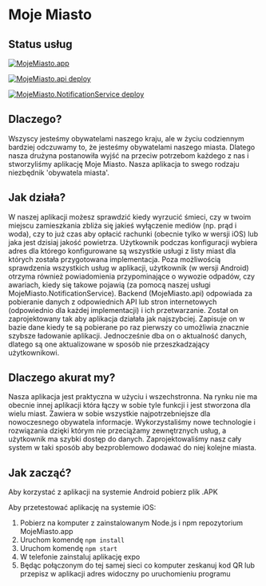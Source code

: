 # Moje Miasto
## Status usług
[![MojeMiasto.app](https://github.com/MojeMiasto/MojeMiasto.app/actions/workflows/node.js.yml/badge.svg)](https://github.com/MojeMiasto/MojeMiasto.app/actions/workflows/node.js.yml)

[![MojeMiasto.api deploy](https://github.com/MojeMiasto/MojeMiasto.api/actions/workflows/main_mojemiasto-api.yml/badge.svg)](https://github.com/MojeMiasto/MojeMiasto.api/actions/workflows/main_mojemiasto-api.yml)

[![MojeMiasto.NotificationService deploy](https://github.com/MojeMiasto/MojeMiasto.NotificationService/actions/workflows/main_moje-miasto-notification-service.yml/badge.svg)](https://github.com/MojeMiasto/MojeMiasto.NotificationService/actions/workflows/main_moje-miasto-notification-service.yml)

## Dlaczego?
Wszyscy jesteśmy obywatelami naszego kraju, ale w życiu codziennym bardziej odczuwamy to, że jesteśmy obywatelami naszego miasta. Dlatego nasza drużyna postanowiła wyjść na przeciw potrzebom każdego z nas i stworzyliśmy aplikację Moje Miasto. Nasza aplikacja to swego rodzaju niezbędnik 'obywatela miasta'.
## Jak działa?
W naszej aplikacji możesz sprawdzić kiedy wyrzucić śmieci, czy w twoim miejscu zamieszkania zbliża się jakieś wyłączenie mediów (np. prąd i woda), czy to już czas aby opłacić rachunki (obecnie tylko w wersji iOS) lub jaka jest dzisiaj jakość powietrza. Użytkownik podczas konfiguracji wybiera adres dla którego konfigurowane są wszystkie usługi z listy miast dla których została przygotowana implementacja. Poza możliwością sprawdzenia wszystkich usług w aplikacji, użytkownik (w wersji Android) otrzyma również powiadomienia przypominające o wywozie odpadów, czy awariach, kiedy się takowe pojawią (za pomocą naszej usługi MojeMiasto.NotificationService).
Backend (MojeMiasto.api) odpowiada za pobieranie danych z odpowiednich API lub stron internetowych (odpowiednio dla każdej implementacji) i ich przetwarzanie. Został on zaprojektowany tak aby aplikacja działała jak najszybciej. Zapisuje on w bazie dane kiedy te są pobierane po raz pierwszy co umożliwia znacznie szybsze ładowanie aplikacji. Jednocześnie dba on o aktualność danych, dlatego są one aktualizowane w sposób nie przeszkadzający użytkownikowi.
## Dlaczego akurat my?
Nasza aplikacja jest praktyczna w użyciu i wszechstronna. Na rynku nie ma obecnie innej aplikacji która łączy w sobie tyle funkcji i jest stworzona dla wielu miast. Zawiera w sobie wszystkie najpotrzebniejsze dla nowoczesnego obywatela informacje. Wykorzystaliśmy nowe technologie i rozwiązania dzięki którym nie przeciążamy zewnętrznych usług, a użytkownik ma szybki dostęp do danych. Zaprojektowaliśmy nasz cały system w taki sposób aby bezproblemowo dodawać do niej kolejne miasta.
## Jak zacząć?
Aby korzystać z aplikacji na systemie Android pobierz plik .APK

Aby przetestować aplikację na systemie iOS: 
1. Pobierz na komputer z zainstalowanym Node.js i npm repozytorium MojeMiasto.app 
2. Uruchom komendę `npm install`
3. Uruchom komendę `npm start`
4. W telefonie zainstaluj aplikację expo
5. Będąc połączonym do tej samej sieci co komputer zeskanuj kod QR lub przepisz w aplikacji adres widoczny po uruchomieniu programu
